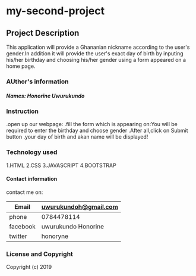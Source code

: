 # my-second-project

## Project Description

This application will  provide a Ghananian nickname according to the user's gender.In addition it will provide the user's exact day of birth by inputing his/her birthday and choosing his/her gender using a form appeared on a home page.
### AUthor's information

##### Names: Honorine Uwurukundo

### Instruction

.open up our webpage:
.fill the form which is appearing on:You will be required to enter the birthday and choose gender
.After all,click on Submit button
.your day of birth and  akan name will be displayed!

### Technology used

1.HTML
2.CSS
3.JAVASCRIPT
4.BOOTSTRAP

#### Contact information

contact me on:


|Email               | uwurukundoh@gmail.com |
|--------------------|-----------------------|
| phone              |0784478114             |
|facebook            |uwurukundo Honorine    |
|twitter             |honoryne               |  
      


### License and Copyright

Copyright (c) 2019